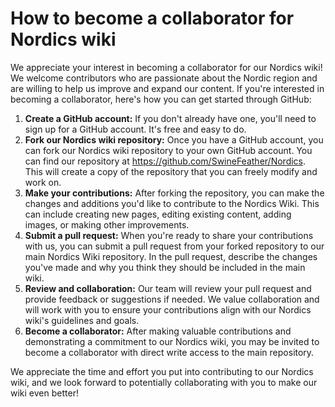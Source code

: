 # How to become a collaborator for Nordics wiki

We appreciate your interest in becoming a collaborator for our Nordics wiki! We welcome contributors who are passionate about the Nordic region and are willing to help us improve and expand our content. If you're interested in becoming a collaborator, here's how you can get started through GitHub:

1. **Create a GitHub account:** If you don't already have one, you'll need to sign up for a GitHub account. It's free and easy to do.
2. **Fork our Nordics wiki repository:** Once you have a GitHub account, you can fork our Nordics wiki repository to your own GitHub account. You can find our repository at https://github.com/SwineFeather/Nordics. This will create a copy of the repository that you can freely modify and work on.
3. **Make your contributions:** After forking the repository, you can make the changes and additions you'd like to contribute to the Nordics Wiki. This can include creating new pages, editing existing content, adding images, or making other improvements.
4. **Submit a pull request:** When you're ready to share your contributions with us, you can submit a pull request from your forked repository to our main Nordics Wiki repository. In the pull request, describe the changes you've made and why you think they should be included in the main wiki.
5. **Review and collaboration:** Our team will review your pull request and provide feedback or suggestions if needed. We value collaboration and will work with you to ensure your contributions align with our Nordics wiki's guidelines and goals.
6. **Become a collaborator:** After making valuable contributions and demonstrating a commitment to our Nordics wiki, you may be invited to become a collaborator with direct write access to the main repository.

We appreciate the time and effort you put into contributing to our Nordics wiki, and we look forward to potentially collaborating with you to make our wiki even better!

